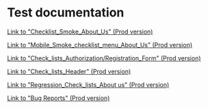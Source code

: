 # Test documentation

<a href="https://docs.google.com/spreadsheets/d/1XTGCUlkCbBqG-S4Ih4wddlhketKXQB7sopBnuw0DhEc/edit?usp=share_link" target="_blank">Link to "Checklist_Smoke_About_Us" (Prod version)</a>

<a href="https://docs.google.com/spreadsheets/d/1qEi9tKB1FmAYJEWawCcleAui2Xlg2y8nDklxihL3PZs/edit?usp=share_link" target="_blank">Link to "Mobile_Smoke_checklist_menu_About_Us" (Prod version)</a>

<a href="https://docs.google.com/spreadsheets/d/1Kzj6YtzsxjZkOfFWZt1mSmNEPCVvYku2BEuleRj2sG8/edit?usp=share_link" target="_blank">Link to "Check_lists_Authorization/Registration_Form" (Prod version)</a>

<a href="https://docs.google.com/spreadsheets/d/1aPtAQdCD4yZrPvd8r-Ns4VM8I5a4nc9tTvNiEc5ZL3E/edit?usp=share_link" target="_blank">Link to "Check_lists_Header" (Prod version)</a>

<a href="https://docs.google.com/spreadsheets/d/1R0owx0tFiOaamoUkKbja_hkANQXIjjv8v0JZKQfyUYc/edit?usp=share_link" target="_blank">Link to "Regression_Check_lists_About us" (Prod version)</a>

<a href="https://docs.google.com/spreadsheets/d/1V_bodpwH152tKtzLbMr3zNKoPI1faiLAAED0eZ9Sub0/edit?usp=share_link" target="_blank">Link to "Bug Reports" (Prod version)</a>
